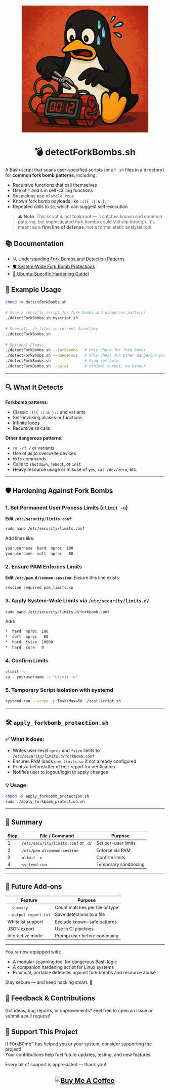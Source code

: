 <p align="center">
  <img src="https://github.com/DouglasFreshHabian/F0rkB0mb/blob/main/Graphics/Tux.png?raw=true" alt="My Image" width="400">
</p>

<h1 align="center">
💣 detectForkBombs.sh
	</h1>

A Bash script that scans user-specified scripts (or all `.sh` files in a directory) for **common fork bomb patterns**, including:

* Recursive functions that call themselves
* Use of `|` and `&` in self-calling functions
* Suspicious use of `while true`
* Known fork bomb payloads like `:(){ :|:& };:`
* Repeated calls to `$0`, which can suggest self-execution

> ⚠️ **Note**: This script is not foolproof — it catches known and common patterns, but sophisticated fork bombs could still slip through. It's meant as a __first line of defense__, not a formal static analysis tool.

## 📚 Documentation

- [🔍 Understanding Fork Bombs and Detection Patterns](https://github.com/DouglasFreshHabian/F0rkB0mb/blob/main/docs/FORKBOMBS.md)
- [🛡️ System-Wide Fork Bomb Protections](https://github.com/DouglasFreshHabian/F0rkB0mb/blob/main/docs/PROTECTIONS.md)
- [🐧 Ubuntu-Specific Hardening Guide](https://github.com/DouglasFreshHabian/F0rkB0mb/blob/main/docs/UBUNTU_HARDENING.md))

## 🧪 Example Usage
```bash
chmod +x detectForkBombs.sh

# Scan a specific script for fork bombs and dangerous patterns
./detectForkBombs.sh myscript.sh

# Scan all .sh files in current directory
./detectForkBombs.sh

# Optional Flags:
./detectForkBombs.sh --forkbombs   # Only check for fork bombs
./detectForkBombs.sh --dangerous   # Only check for other dangerous patterns
./detectForkBombs.sh               # Scan for both
./detectForkBombs.sh --quiet       # Minimal output, no banner
```

---

## 🔍 What It Detects
**Forkbomb patterns**:
- Classic `:(){ :|:& };:` and variants
- Self-invoking aliases or functions
- Infinite loops
- Recursive `$0` calls

**Other dangerous patterns**:
- `rm -rf /` or variants
- Use of `dd` to overwrite devices
- `mkfs` commands
- Calls to `shutdown`, `reboot`, or `init`
- Heavy resource usage or misuse of `yes`, `cat /dev/zero`, etc.

---

## 🛡️ Hardening Against Fork Bombs

### 1. Set Permanent User Process Limits (`ulimit -u`)
**Edit `/etc/security/limits.conf`**:
```bash
sudo nano /etc/security/limits.conf
```
Add lines like:
```bash
yourusername  hard  nproc  100
yourusername  soft  nproc   80
```

### 2. Ensure PAM Enforces Limits
**Edit `/etc/pam.d/common-session`**:
Ensure this line exists:
```bash
session required pam_limits.so
```

### 3. Apply System-Wide Limits via `/etc/security/limits.d/`
```bash
sudo nano /etc/security/limits.d/forkbomb.conf
```
Add:
```bash
*  hard  nproc  100
*  soft  nproc   80
*  hard  fsize  10000
*  hard  core   0
```

### 4. Confirm Limits
```bash
ulimit -u
su - yourusername -c "ulimit -u"
```

### 5. Temporary Script Isolation with systemd
```bash
systemd-run --scope -p TasksMax=50 ./test-script.sh
```

---

## 🛠️ `apply_forkbomb_protection.sh`

### ✅ What it does:
- Writes user-level `nproc` and `fsize` limits to `/etc/security/limits.d/forkbomb.conf`
- Ensures PAM loads `pam_limits.so` if not already configured
- Prints a before/after `ulimit` report for verification
- Notifies user to logout/login to apply changes

### 💡 Usage:
```bash
chmod +x apply_forkbomb_protection.sh
sudo ./apply_forkbomb_protection.sh
```

---

## 🔐 Summary
| Step | File / Command | Purpose |
|------|----------------|---------|
| 1    | `/etc/security/limits.conf` or `.d/` | Set per-user limits |
| 2    | `/etc/pam.d/common-session` | Enforce via PAM |
| 3    | `ulimit -u` | Confirm limits |
| 4    | `systemd-run` | Temporary sandboxing |

---

## 🚀 Future Add-ons
| Feature | Purpose |
|---------|---------|
| `--summary` | Count matches per file or type |
| `--output report.txt` | Save detections to a file |
| Whitelist support | Exclude known-safe patterns |
| JSON export | Use in CI pipelines |
| Interactive mode | Prompt user before continuing |

---

You're now equipped with:
- A modular scanning tool for dangerous Bash logic
- A companion hardening script for Linux systems
- Practical, portable defenses against fork bombs and resource abuse

Stay secure — and keep hacking smart. 🧠


## 💬 Feedback & Contributions

Got ideas, bug reports, or improvements?
Feel free to open an issue or submit a pull request!

## 💖 Support This Project

If F0rkB0mb™ has helped you or your system, consider supporting the project!  
Your contributions help fuel future updates, testing, and new features.

Every bit of support is appreciated — thank you!


  <h2 align="center"> 
  <a href="https://www.buymeacoffee.com/dfreshZ" target="_blank"><img src="https://cdn.buymeacoffee.com/buttons/v2/default-yellow.png" alt="Buy Me A Coffee" style="height: 60px !important;width: 217px !important;" ></a>




<!-- Reach out to me if you are interested in collaboration or want to contract with me for any of the following:
	Building Github Pages
	Creating Youtube Videos
	Editing Youtube Videos
	Youtube Thumbnail Creation
	Anything Pertaining to Linux! -->

<!-- 
 _____              _       _____                        _          
|  ___| __ ___  ___| |__   |  ___|__  _ __ ___ _ __  ___(_) ___ ___ 
| |_ | '__/ _ \/ __| '_ \  | |_ / _ \| '__/ _ \ '_ \/ __| |/ __/ __|
|  _|| | |  __/\__ \ | | | |  _| (_) | | |  __/ | | \__ \ | (__\__ \
|_|  |_|  \___||___/_| |_| |_|  \___/|_|  \___|_| |_|___/_|\___|___/
        dfresh@tutanota.com Fresh Forensics, LLC 2025 -->


